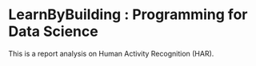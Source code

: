# LearnByBuilding : Programming for Data Science

This is a report analysis on Human Activity Recognition (HAR). 

